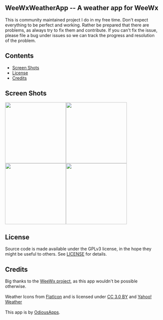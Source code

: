 ## WeeWxWeatherApp -- A weather app for WeeWx

This is community maintained project I do in my free time. Don't expect everything to be perfect and working. Rather be prepared that there are problems, as always try to fix them and contribute. If you can't fix the issue, please file a bug under issues so we can track the progress and resolution of the problem.

## Contents

 - [Screen Shots](#screen-shots)
 - [License](#license)
 - [Credits](#credits)

## Screen Shots

<img width="200px" src="https://raw.githubusercontent.com/evilbunny2008/WeeWxWeatherApp/master/screenshots/Screenshot_20180321-104333.jpg"><img width="200px" src="https://raw.githubusercontent.com/evilbunny2008/WeeWxWeatherApp/master/screenshots/Screenshot_20180321-105034.jpg"><img width="200px" src="https://raw.githubusercontent.com/evilbunny2008/WeeWxWeatherApp/master/screenshots/Screenshot_20180321-104351.jpg"><img width="200px" src="https://raw.githubusercontent.com/evilbunny2008/WeeWxWeatherApp/master/screenshots/Screenshot_20180321-104407.jpg"><br>

## License

Source code is made available under the GPLv3 license, in the hope they might be useful to others. See [LICENSE](LICENSE) for details.

## Credits

Big thanks to the <a href='http://weewx.com'>WeeWx project</a>, as this app wouldn't be possible otherwise.<br><br>
Weather Icons from <a href='https://www.flaticon.com/'>FlatIcon</a> and is licensed under <a href='http://creativecommons.org/licenses/by/3.0/'>CC 3.0 BY</a> and <a href='https://www.yahoo.com/?ilc=401'>Yahoo! Weather</a><br><br>This app is by <a href='https://odiousapps.com'>OdiousApps</a>.

